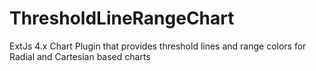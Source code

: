 # ThresholdLineRangeChart
ExtJs 4.x Chart Plugin that provides threshold lines and range colors for Radial and Cartesian based charts
